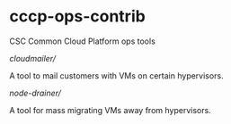 # cccp-ops-contrib
CSC Common Cloud Platform ops tools

*cloudmailer/*

A tool to mail customers with VMs on certain hypervisors.

*node-drainer/*

A tool for mass migrating VMs away from hypervisors.

